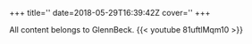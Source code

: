 +++
title=''
date=2018-05-29T16:39:42Z
cover=''
+++

All content belongs to GlennBeck.
{{< youtube 81uftlMqm10 >}}
